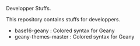 Developper Stuffs.

This repository contains stuffs for developpers.

- base16-geany         : Colored syntax for Geany
- geany-themes-master  : Colored syntax for Geany
